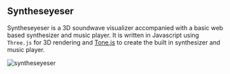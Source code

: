 ## Syntheseyeser

Syntheseyeser is a 3D soundwave visualizer accompanied with a basic web based synthesizer and music player. It is written in Javascript using `Three.js` for 3D rendering and [Tone.js](https://github.com/Tonejs/Tone.js/) to create the built in synthesizer and music player.

![syntheseyeser](https://github.com/chrishakos/Syntheseyes/blob/master/syntheseyeser.jpg)
